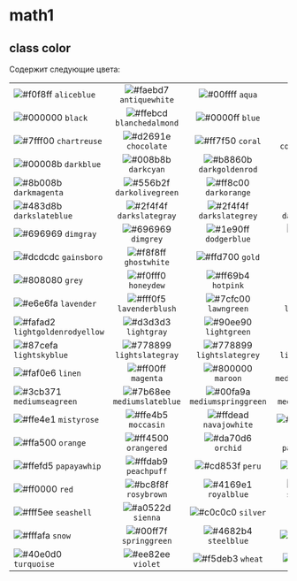 # math1

## class color 
Cодержит следующие цвета:

|               |               |               |               |               |               |
| ------------- |:-------------:|:-------------:|:-------------:|:-------------:| -------------:|
![#f0f8ff](https://via.placeholder.com/15/f0f8ff/000000?text=+) `aliceblue`  | ![#faebd7](https://via.placeholder.com/15/faebd7/000000?text=+) `antiquewhite` | ![#00ffff](https://via.placeholder.com/15/00ffff/000000?text=+) `aqua` | ![#7fffd4](https://via.placeholder.com/15/7fffd4/000000?text=+) `aquamarine` | ![#f0ffff](https://via.placeholder.com/15/f0ffff/000000?text=+) `azure` | ![#f5f5dc](https://via.placeholder.com/15/f5f5dc/000000?text=+) `beige` | ![#ffe4c4](https://via.placeholder.com/15/ffe4c4/000000?text=+) `bisque` |
![#000000](https://via.placeholder.com/15/000000/000000?text=+) `black`    | ![#ffebcd](https://via.placeholder.com/15/ffebcd/000000?text=+) `blanchedalmond` | ![#0000ff](https://via.placeholder.com/15/0000ff/000000?text=+) `blue` | ![#8a2be2](https://via.placeholder.com/15/8a2be2/000000?text=+) `blueviolet` | ![#a52a2a](https://via.placeholder.com/15/a52a2a/000000?text=+) `brown` | ![#deb887](https://via.placeholder.com/15/deb887/000000?text=+) `burlywood` | ![#5f9ea0](https://via.placeholder.com/15/5f9ea0/000000?text=+) `cadetblue` |
![#7fff00](https://via.placeholder.com/15/7fff00/000000?text=+) `chartreuse` | ![#d2691e](https://via.placeholder.com/15/d2691e/000000?text=+) `chocolate`|![#ff7f50](https://via.placeholder.com/15/ff7f50/000000?text=+) `coral` | ![#6495ed](https://via.placeholder.com/15/6495ed/000000?text=+) `cornflowerblue`|![#fff8dc](https://via.placeholder.com/15/fff8dc/000000?text=+) `cornsilk`|![#dc143c](https://via.placeholder.com/15/dc143c/000000?text=+) `crimson`|![#00ffff](https://via.placeholder.com/15/00ffff/000000?text=+) `cyan`
![#00008b](https://via.placeholder.com/15/00008b/000000?text=+) `darkblue`|![#008b8b](https://via.placeholder.com/15/008b8b/000000?text=+) `darkcyan`|![#b8860b](https://via.placeholder.com/15/b8860b/000000?text=+) `darkgoldenrod`| ![#a9a9a9](https://via.placeholder.com/15/a9a9a9/000000?text=+) `darkgray`|![#006400](https://via.placeholder.com/15/006400/000000?text=+) `darkgreen`| ![#a9a9a9](https://via.placeholder.com/15/a9a9a9/000000?text=+) `darkgrey`|![#bdb76b](https://via.placeholder.com/15/bdb76b/000000?text=+) `darkkhaki`
![#8b008b](https://via.placeholder.com/15/8b008b/000000?text=+) `darkmagenta` | ![#556b2f](https://via.placeholder.com/15/556b2f/000000?text=+) `darkolivegreen` | ![#ff8c00](https://via.placeholder.com/15/ff8c00/000000?text=+) `darkorange` | ![#9932cc](https://via.placeholder.com/15/9932cc/000000?text=+) `darkorchid` | ![#8b0000](https://via.placeholder.com/15/8b0000/000000?text=+) `darkred` | ![#e9967a](https://via.placeholder.com/15/e9967a/000000?text=+) `darksalmon`|![#8fbc8f](https://via.placeholder.com/15/8fbc8f/000000?text=+) `darkseagreen`
![#483d8b](https://via.placeholder.com/15/483d8b/000000?text=+) `darkslateblue`|![#2f4f4f](https://via.placeholder.com/15/2f4f4f/000000?text=+) `darkslategray`|![#2f4f4f](https://via.placeholder.com/15/2f4f4f/000000?text=+) `darkslategrey`|![#00ced1](https://via.placeholder.com/15/00ced1/000000?text=+) `darkturquoise`|![#9400d3](https://via.placeholder.com/15/9400d3/000000?text=+) `darkviolet`|![#ff1493](https://via.placeholder.com/15/ff1493/000000?text=+) `deeppink`|![#00bfff](https://via.placeholder.com/15/00bfff/000000?text=+) `deepskyblue`
![#696969](https://via.placeholder.com/15/696969/000000?text=+) `dimgray`|![#696969](https://via.placeholder.com/15/696969/000000?text=+) `dimgrey`|![#1e90ff](https://via.placeholder.com/15/1e90ff/000000?text=+) `dodgerblue`|![#b22222](https://via.placeholder.com/15/b22222/000000?text=+) `firebrick`|![#fffaf0](https://via.placeholder.com/15/fffaf0/000000?text=+) `floralwhite`|![#228b22](https://via.placeholder.com/15/228b22/000000?text=+) `forestgreen`|![#ff00ff](https://via.placeholder.com/15/ff00ff/000000?text=+) `fuchsia`
![#dcdcdc](https://via.placeholder.com/15/dcdcdc/000000?text=+) `gainsboro`|![#f8f8ff](https://via.placeholder.com/15/f8f8ff/000000?text=+) `ghostwhite`|![#ffd700](https://via.placeholder.com/15/ffd700/000000?text=+) `gold`|![#daa520](https://via.placeholder.com/15/daa520/000000?text=+) `goldenrod`|![#808080](https://via.placeholder.com/15/808080/000000?text=+) `gray`|![#008000](https://via.placeholder.com/15/008000/000000?text=+) `green`|![#adff2f](https://via.placeholder.com/15/adff2f/000000?text=+) `greenyellow`
![#808080](https://via.placeholder.com/15/808080/000000?text=+) `grey`|![#f0fff0](https://via.placeholder.com/15/f0fff0/000000?text=+) `honeydew`|![#ff69b4](https://via.placeholder.com/15/ff69b4/000000?text=+) `hotpink`|![#cd5c5c](https://via.placeholder.com/15/cd5c5c/000000?text=+) `indianred`|![#4b0082](https://via.placeholder.com/15/4b0082/000000?text=+) `indigo`|![#fffff0](https://via.placeholder.com/15/fffff0/000000?text=+) `ivory`|![#f0e68c](https://via.placeholder.com/15/f0e68c/000000?text=+) `khaki`
![#e6e6fa](https://via.placeholder.com/15/e6e6fa/000000?text=+) `lavender`|![#fff0f5](https://via.placeholder.com/15/fff0f5/000000?text=+) `lavenderblush`|![#7cfc00](https://via.placeholder.com/15/7cfc00/000000?text=+) `lawngreen`|![#fffacd](https://via.placeholder.com/15/fffacd/000000?text=+) `lemonchiffon`|![#add8e6](https://via.placeholder.com/15/add8e6/000000?text=+) `lightblue`|![#f08080](https://via.placeholder.com/15/f08080/000000?text=+) `lightcoral`|![#e0ffff](https://via.placeholder.com/15/e0ffff/000000?text=+) `lightcyan`
![#fafad2](https://via.placeholder.com/15/fafad2/000000?text=+) `lightgoldenrodyellow`|![#d3d3d3](https://via.placeholder.com/15/d3d3d3/000000?text=+) `lightgray`|![#90ee90](https://via.placeholder.com/15/90ee90/000000?text=+) `lightgreen`|![#d3d3d3](https://via.placeholder.com/15/d3d3d3/000000?text=+) `lightgrey`|![#ffb6c1](https://via.placeholder.com/15/ffb6c1/000000?text=+) `lightpink`|![#ffa07a](https://via.placeholder.com/15/ffa07a/000000?text=+) `lightsalmon`|![#20b2aa](https://via.placeholder.com/15/20b2aa/000000?text=+) `lightseagreen`
![#87cefa](https://via.placeholder.com/15/87cefa/000000?text=+) `lightskyblue`|![#778899](https://via.placeholder.com/15/778899/000000?text=+) `lightslategray`|![#778899](https://via.placeholder.com/15/778899/000000?text=+) `lightslategrey`|![#b0c4de](https://via.placeholder.com/15/b0c4de/000000?text=+) `lightsteelblue`|![#ffffe0](https://via.placeholder.com/15/ffffe0/000000?text=+) `lightyellow`|![#00ff00](https://via.placeholder.com/15/00ff00/000000?text=+) `lime`|![#32cd32](https://via.placeholder.com/15/32cd32/000000?text=+) `limegreen`
![#faf0e6](https://via.placeholder.com/15/faf0e6/000000?text=+) `linen`|![#ff00ff](https://via.placeholder.com/15/ff00ff/000000?text=+) `magenta`|![#800000](https://via.placeholder.com/15/800000/000000?text=+) `maroon`|![#66cdaa](https://via.placeholder.com/15/66cdaa/000000?text=+) `mediumaquamarine`|![#0000cd](https://via.placeholder.com/15/0000cd/000000?text=+) `mediumblue`|![#ba55d3](https://via.placeholder.com/15/ba55d3/000000?text=+) `mediumorchid`|![#9370db](https://via.placeholder.com/15/9370db/000000?text=+) `mediumpurple`
![#3cb371](https://via.placeholder.com/15/3cb371/000000?text=+) `mediumseagreen`|![#7b68ee](https://via.placeholder.com/15/7b68ee/000000?text=+) `mediumslateblue`|![#00fa9a](https://via.placeholder.com/15/00fa9a/000000?text=+) `mediumspringgreen`|![#48d1cc](https://via.placeholder.com/15/48d1cc/000000?text=+) `mediumturquoise`|![#c71585](https://via.placeholder.com/15/c71585/000000?text=+) `mediumvioletred`|![#191970](https://via.placeholder.com/15/191970/000000?text=+) `midnightblue`|![#f5fffa](https://via.placeholder.com/15/f5fffa/000000?text=+) `mintcream`
![#ffe4e1](https://via.placeholder.com/15/ffe4e1/000000?text=+) `mistyrose`|![#ffe4b5](https://via.placeholder.com/15/ffe4b5/000000?text=+) `moccasin`|![#ffdead](https://via.placeholder.com/15/ffdead/000000?text=+) `navajowhite`|![#000080](https://via.placeholder.com/15/000080/000000?text=+) `navy`|![#fdf5e6](https://via.placeholder.com/15/fdf5e6/000000?text=+) `oldlace`|![#808000](https://via.placeholder.com/15/808000/000000?text=+) `olive`|![#6b8e23](https://via.placeholder.com/15/6b8e23/000000?text=+) `olivedrab`
![#ffa500](https://via.placeholder.com/15/ffa500/000000?text=+) `orange`|![#ff4500](https://via.placeholder.com/15/ff4500/000000?text=+) `orangered`|![#da70d6](https://via.placeholder.com/15/da70d6/000000?text=+) `orchid`|![#eee8aa](https://via.placeholder.com/15/eee8aa/000000?text=+) `palegoldenrod`|![#98fb98](https://via.placeholder.com/15/98fb98/000000?text=+) `palegreen`|![#afeeee](https://via.placeholder.com/15/afeeee/000000?text=+) `paleturquoise`|![#db7093](https://via.placeholder.com/15/db7093/000000?text=+) `palevioletred`
![#ffefd5](https://via.placeholder.com/15/ffefd5/000000?text=+) `papayawhip`|![#ffdab9](https://via.placeholder.com/15/ffdab9/000000?text=+) `peachpuff`|![#cd853f](https://via.placeholder.com/15/cd853f/000000?text=+) `peru`|![#ffc0cb](https://via.placeholder.com/15/ffc0cb/000000?text=+) `pink`|![#dda0dd](https://via.placeholder.com/15/dda0dd/000000?text=+) `plum`|![#b0e0e6](https://via.placeholder.com/15/b0e0e6/000000?text=+) `powderblue`|![#800080](https://via.placeholder.com/15/800080/000000?text=+) `purple`
![#ff0000](https://via.placeholder.com/15/ff0000/000000?text=+) `red`|![#bc8f8f](https://via.placeholder.com/15/bc8f8f/000000?text=+) `rosybrown`|![#4169e1](https://via.placeholder.com/15/4169e1/000000?text=+) `royalblue`|![#8b4513](https://via.placeholder.com/15/8b4513/000000?text=+) `saddlebrown`|![#fa8072](https://via.placeholder.com/15/fa8072/000000?text=+) `salmon`|![#f4a460](https://via.placeholder.com/15/f4a460/000000?text=+) `sandybrown`|![#2e8b57](https://via.placeholder.com/15/2e8b57/000000?text=+) `seagreen`
![#fff5ee](https://via.placeholder.com/15/fff5ee/000000?text=+) `seashell`|![#a0522d](https://via.placeholder.com/15/a0522d/000000?text=+) `sienna`|![#c0c0c0](https://via.placeholder.com/15/c0c0c0/000000?text=+) `silver`|![#87ceeb](https://via.placeholder.com/15/87ceeb/000000?text=+) `skyblue`|![#6a5acd](https://via.placeholder.com/15/6a5acd/000000?text=+) `slateblue`|![#708090](https://via.placeholder.com/15/708090/000000?text=+) `slategray`|![#708090](https://via.placeholder.com/15/708090/000000?text=+) `slategrey`
![#fffafa](https://via.placeholder.com/15/fffafa/000000?text=+) `snow`|![#00ff7f](https://via.placeholder.com/15/00ff7f/000000?text=+) `springgreen`|![#4682b4](https://via.placeholder.com/15/4682b4/000000?text=+) `steelblue`|![#d2b48c](https://via.placeholder.com/15/d2b48c/000000?text=+) `tan`|![#008080](https://via.placeholder.com/15/008080/000000?text=+) `teal`|![#d8bfd8](https://via.placeholder.com/15/d8bfd8/000000?text=+) `thistle`|![#ff6347](https://via.placeholder.com/15/ff6347/000000?text=+) `tomato`
![#40e0d0](https://via.placeholder.com/15/40e0d0/000000?text=+) `turquoise`|![#ee82ee](https://via.placeholder.com/15/ee82ee/000000?text=+) `violet`|![#f5deb3](https://via.placeholder.com/15/f5deb3/000000?text=+) `wheat`|![#ffffff](https://via.placeholder.com/15/ffffff/000000?text=+) `white`|![#f5f5f5](https://via.placeholder.com/15/f5f5f5/000000?text=+) `whitesmoke`|![#ffff00](https://via.placeholder.com/15/ffff00/000000?text=+) `yellow`|![#9acd32](https://via.placeholder.com/15/9acd32/000000?text=+) `yellowgreen`
